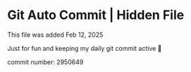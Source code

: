 # Git Auto Commit | Hidden File

This file was added Feb 12, 2025

Just for fun and keeping my daily git commit active 🤪

commit number: 2950649

